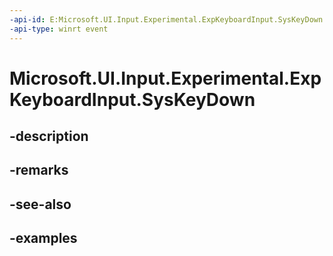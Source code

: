 ```yaml
---
-api-id: E:Microsoft.UI.Input.Experimental.ExpKeyboardInput.SysKeyDown
-api-type: winrt event
---
```


# Microsoft.UI.Input.Experimental.ExpKeyboardInput.SysKeyDown

<!--
public event Windows.Foundation.TypedEventHandler<Microsoft.UI.Input.Experimental.ExpKeyboardInput,Windows.UI.Core.KeyEventArgs> SysKeyDown;
-->


## -description

## -remarks

## -see-also

## -examples


